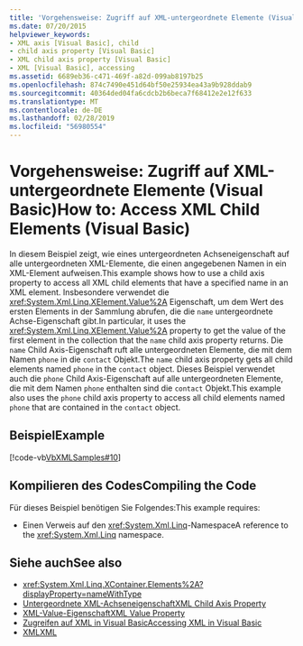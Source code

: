 ```yaml
---
title: 'Vorgehensweise: Zugriff auf XML-untergeordnete Elemente (Visual Basic)'
ms.date: 07/20/2015
helpviewer_keywords:
- XML axis [Visual Basic], child
- child axis property [Visual Basic]
- XML child axis property [Visual Basic]
- XML [Visual Basic], accessing
ms.assetid: 6689eb36-c471-469f-a82d-099ab8197b25
ms.openlocfilehash: 874c7490e451d64bf50e25934ea43a9b928ddab9
ms.sourcegitcommit: 40364ded04fa6cdcb2b6beca7f68412e2e12f633
ms.translationtype: MT
ms.contentlocale: de-DE
ms.lasthandoff: 02/28/2019
ms.locfileid: "56980554"
---
```

# <a name="how-to-access-xml-child-elements-visual-basic"></a><span data-ttu-id="cc406-102">Vorgehensweise: Zugriff auf XML-untergeordnete Elemente (Visual Basic)</span><span class="sxs-lookup"><span data-stu-id="cc406-102">How to: Access XML Child Elements (Visual Basic)</span></span>
<span data-ttu-id="cc406-103">In diesem Beispiel zeigt, wie eines untergeordneten Achseneigenschaft auf alle untergeordneten XML-Elemente, die einen angegebenen Namen in ein XML-Element aufweisen.</span><span class="sxs-lookup"><span data-stu-id="cc406-103">This example shows how to use a child axis property to access all XML child elements that have a specified name in an XML element.</span></span> <span data-ttu-id="cc406-104">Insbesondere verwendet die <xref:System.Xml.Linq.XElement.Value%2A> Eigenschaft, um dem Wert des ersten Elements in der Sammlung abrufen, die die `name` untergeordnete Achse-Eigenschaft gibt.</span><span class="sxs-lookup"><span data-stu-id="cc406-104">In particular, it uses the <xref:System.Xml.Linq.XElement.Value%2A> property to get the value of the first element in the collection that the `name` child axis property returns.</span></span> <span data-ttu-id="cc406-105">Die `name` Child Axis-Eigenschaft ruft alle untergeordneten Elemente, die mit dem Namen `phone` in die `contact` Objekt.</span><span class="sxs-lookup"><span data-stu-id="cc406-105">The `name` child axis property gets all child elements named `phone` in the `contact` object.</span></span> <span data-ttu-id="cc406-106">Dieses Beispiel verwendet auch die `phone` Child Axis-Eigenschaft auf alle untergeordneten Elemente, die mit dem Namen `phone` enthalten sind die `contact` Objekt.</span><span class="sxs-lookup"><span data-stu-id="cc406-106">This example also uses the `phone` child axis property to access all child elements named `phone` that are contained in the `contact` object.</span></span>  
  
## <a name="example"></a><span data-ttu-id="cc406-107">Beispiel</span><span class="sxs-lookup"><span data-stu-id="cc406-107">Example</span></span>  
 [!code-vb[VbXMLSamples#10](~/samples/snippets/visualbasic/VS_Snippets_VBCSharp/VbXMLSamples/VB/XMLSamples4.vb#10)]  
  
## <a name="compiling-the-code"></a><span data-ttu-id="cc406-108">Kompilieren des Codes</span><span class="sxs-lookup"><span data-stu-id="cc406-108">Compiling the Code</span></span>  
 <span data-ttu-id="cc406-109">Für dieses Beispiel benötigen Sie Folgendes:</span><span class="sxs-lookup"><span data-stu-id="cc406-109">This example requires:</span></span>  
  
-   <span data-ttu-id="cc406-110">Einen Verweis auf den <xref:System.Xml.Linq>-Namespace</span><span class="sxs-lookup"><span data-stu-id="cc406-110">A reference to the <xref:System.Xml.Linq> namespace.</span></span>  
  
## <a name="see-also"></a><span data-ttu-id="cc406-111">Siehe auch</span><span class="sxs-lookup"><span data-stu-id="cc406-111">See also</span></span>
- <xref:System.Xml.Linq.XContainer.Elements%2A?displayProperty=nameWithType>
- [<span data-ttu-id="cc406-112">Untergeordnete XML-Achseneigenschaft</span><span class="sxs-lookup"><span data-stu-id="cc406-112">XML Child Axis Property</span></span>](../../../../visual-basic/language-reference/xml-axis/xml-child-axis-property.md)
- [<span data-ttu-id="cc406-113">XML-Value-Eigenschaft</span><span class="sxs-lookup"><span data-stu-id="cc406-113">XML Value Property</span></span>](../../../../visual-basic/language-reference/xml-axis/xml-value-property.md)
- [<span data-ttu-id="cc406-114">Zugreifen auf XML in Visual Basic</span><span class="sxs-lookup"><span data-stu-id="cc406-114">Accessing XML in Visual Basic</span></span>](../../../../visual-basic/programming-guide/language-features/xml/accessing-xml.md)
- [<span data-ttu-id="cc406-115">XML</span><span class="sxs-lookup"><span data-stu-id="cc406-115">XML</span></span>](../../../../visual-basic/programming-guide/language-features/xml/index.md)
